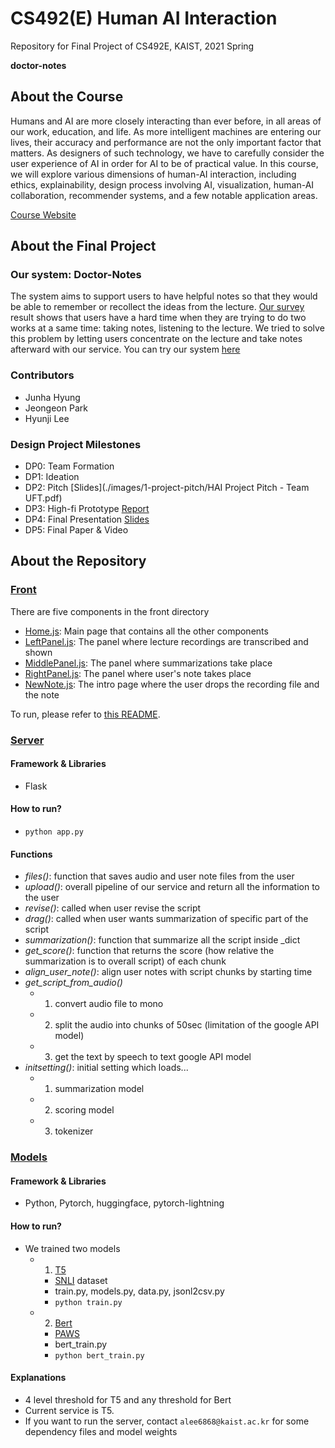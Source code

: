 # CS492(E) Human AI Interaction
Repository for Final Project of CS492E, KAIST, 2021 Spring

**doctor-notes**

## About the Course
Humans and AI are more closely interacting than ever before, in all areas of our work, education, and life. As more intelligent machines are entering our lives, their accuracy and performance are not the only important factor that matters. As designers of such technology, we have to carefully consider the user experience of AI in order for AI to be of practical value. In this course, we will explore various dimensions of human-AI interaction, including ethics, explainability, design process involving AI, visualization, human-AI collaboration, recommender systems, and a few notable application areas.

[Course Website](https://human-ai.kixlab.org/)

## About the Final Project
### Our system: Doctor-Notes
The system aims to support users to have helpful notes so that they would be able to remember or recollect the ideas from the lecture. [Our survey](https://docs.google.com/spreadsheets/d/18FxLU3xmcSGTml23OVw57pN_nvVM-6hofVSfdTYVtRQ/edit?usp=sharing) result shows that users have a hard time when they are trying to do two works at a same time: taking notes, listening to the lecture. We tried to solve this problem by letting users concentrate on the lecture and take notes afterward with our service. You can try our system [here](https://drnotes-492e.web.app)

### Contributors
* Junha Hyung
* Jeongeon Park
* Hyunji Lee

### Design Project Milestones
* DP0: Team Formation
* DP1: Ideation
* DP2: Pitch [Slides](./images/1-project-pitch/HAI Project Pitch - Team UFT.pdf)
* DP3: High-fi Prototype [Report](https://demo.hedgedoc.org/Y6VnFUWARveC62BEVaBERA?view)
* DP4: Final Presentation [Slides](https://docs.google.com/presentation/d/1SvtGmtLQXbY220LcE8mowvoa2vEx4V1TWx-ZmMsKgBs/edit?usp=sharing)
* DP5: Final Paper & Video


## About the Repository
### [Front](https://github.com/amy-hyunji/doctor-notes/tree/main/front)
There are five components in the front directory
* [Home.js](./front/src/components/Home.js): Main page that contains all the other components
* [LeftPanel.js](./front/src/components/LeftPanel.js): The panel where lecture recordings are transcribed and shown
* [MiddlePanel.js](./front/src/components/MiddlePanel.js): The panel where summarizations take place
* [RightPanel.js](./front/src/components/RightPanel.js): The panel where user's note takes place
* [NewNote.js](./front/src/components/NewNote.js): The intro page where the user drops the recording file and the note

To run, please refer to [this README](./front/README.md).

### [Server](https://github.com/amy-hyunji/doctor-notes/tree/main/server)
#### Framework & Libraries
* Flask
#### How to run?
* `python app.py`
#### Functions
* *files()*: function that saves audio and user note files from the user
* *upload()*: overall pipeline of our service and return all the information to the user
* *revise()*: called when user revise the script
* *drag()*: called when user wants summarization of specific part of the script
* *summarization()*: function that summarize all the script inside _dict
* *get_score()*: function that returns the score (how relative the summarization is to overall script) of each chunk
* *align_user_note()*: align user notes with script chunks by starting time
* *get_script_from_audio()*
    * 1. convert audio file to mono
    * 2. split the audio into chunks of 50sec (limitation of the google API model)
    * 3. get the text by speech to text google API model
* *initsetting()*: initial setting which loads...
    * 1. summarization model
    * 2. scoring model
    * 3. tokenizer 

### [Models](https://github.com/amy-hyunji/doctor-notes/tree/main/keyword)
#### Framework & Libraries
* Python, Pytorch, huggingface, pytorch-lightning
#### How to run?
* We trained two models
  * 1. [T5](https://arxiv.org/abs/1910.10683) 
    * [SNLI](https://nlp.stanford.edu/projects/snli/) dataset
    * train.py, models.py, data.py, jsonl2csv.py
    * `python train.py`
  * 2. [Bert](https://arxiv.org/abs/1810.04805) 
    * [PAWS](https://github.com/google-research-datasets/paws)
    * bert_train.py
    * `python bert_train.py`
#### Explanations
* 4 level threshold for T5 and any threshold for Bert
* Current service is T5. 
* If you want to run the server, contact `alee6868@kaist.ac.kr` for some dependency files and model weights


